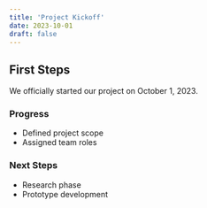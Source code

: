 ```yaml
---
title: 'Project Kickoff'
date: 2023-10-01
draft: false
---
```


## First Steps  
We officially started our project on October 1, 2023.  

### Progress  
- Defined project scope  
- Assigned team roles  

### Next Steps  
- Research phase  
- Prototype development